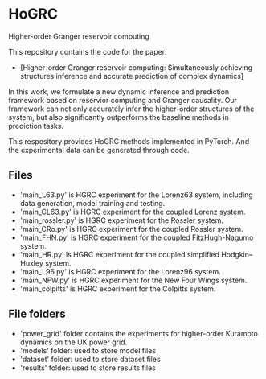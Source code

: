 # HoGRC
Higher-order Granger reservoir computing

This repository contains the code for the paper:
- [Higher-order Granger reservoir computing: Simultaneously achieving structures inference and accurate prediction of complex dynamics]

In this work, we formulate a new dynamic inference and prediction framework based on reservior computing and Granger causality. 
Our framework can not only accurately infer the higher-order structures of the system, but also significantly outperforms the baseline methods in prediction tasks. 

This respository provides HoGRC methods implemented in PyTorch. And the experimental data can be generated through code.

## Files
- 'main_L63.py' is HGRC experiment for the Lorenz63 system, including data generation, model training and testing.
- 'main_CL63.py' is HGRC experiment for the coupled Lorenz system.
- 'main_rossler.py' is HGRC experiment for the Rossler system.
- 'main_CRo.py' is HGRC experiment for the coupled Rossler system.
- 'main_FHN.py' is HGRC experiment for the coupled FitzHugh-Nagumo system.
- 'main_HR.py' is HGRC experiment for the coupled simplified Hodgkin–Huxley system.
- 'main_L96.py' is HGRC experiment for the Lorenz96 system.
- 'main_NFW.py' is HGRC experiment for the New Four Wings system.
- 'main_colpitts' is HGRC experiment for the Colpitts system.

## File folders
- 'power_grid' folder contains the experiments for higher-order Kuramoto dynamics on the UK power grid.
- 'models' folder: used to store model files
- 'dataset' folder: used to store dataset files
- 'results' folder: used to store results files

